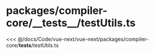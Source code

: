 # packages/compiler-core/\_\_tests\_\_/testUtils.ts

<<< @/docs/Code/vue-next/vue-next/packages/compiler-core/__tests__/testUtils.ts
